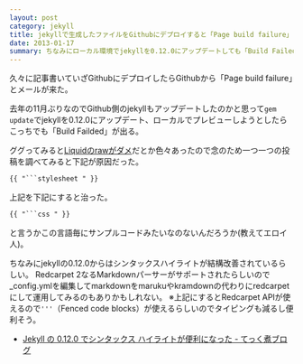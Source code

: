 ```yaml
---
layout: post
category: jekyll
title: jekyllで生成したファイルをGithubにデプロイすると「Page build failure」に。
date: 2013-01-17
summary: ちなみにローカル環境でjekyllを0.12.0にアップデートしても「Build Failed」となった。
---
```


久々に記事書いていざGithubにデプロイしたらGithubから「Page build failure」とメールが来た。

去年の11月ぶりなのでGithub側のjekyllもアップデートしたのかと思って<code class="inline">gem update</code>でjekyllを0.12.0にアップデート、ローカルでプレビューしようとしたらこっちでも「Build Failded」が出る。

ググってみると[Liquidのrawがダメ][liquid]だとか色々あったので念のため一つ一つの投稿を調べてみると下記が原因だった。

[liquid]: http://akkunchoi.github.com/jekyll-github-blogging.html 'Jekyll + github pages を使って git + markdown でサイト構築 | akkunchoi@github'

```html
{{ "```stylesheet " }}
```

上記を下記にすると治った。

```html
{{ "```css " }}
```

と言うかこの言語毎にサンプルコードみたいなのないんだろうか(教えてエロイ人)。

ちなみにjekyllの0.12.0からはシンタックスハイライトが結構改善されているらしい。
Redcarpet 2なるMarkdownパーサーがサポートされたらしいので_config.ymlを編集してmarkdownをmarukuやkramdownの代わりにredcarpetにして運用してみるのもありかもしれない。
※上記にするとRedcarpet APIが使えるので<code class="inline">'''</code>（Fenced code blocks）が使えるらしいのでタイピングも減るし便利そう。

* [Jekyll の 0.12.0 でシンタックス ハイライトが便利になった - てっく煮ブログ](http://tech.nitoyon.com/ja/blog/2012/12/25/jekyll-0-12-0/ 'Jekyll の 0.12.0 でシンタックス ハイライトが便利になった - てっく煮ブログ')
